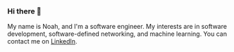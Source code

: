 ### Hi there 👋

My name is Noah, and I'm a software engineer. My interests are in software development, software-defined networking, and machine learning. You can contact me on [LinkedIn](https://www.linkedin.com/in/noahkuo/).

<!--
**noah-kuo/noah-kuo** is a ✨ _special_ ✨ repository because its `README.md` (this file) appears on your GitHub profile.

Here are some ideas to get you started:

- 🔭 I’m currently working on ...
- 🌱 I’m currently learning ...
- 👯 I’m looking to collaborate on ...
- 🤔 I’m looking for help with ...
- 💬 Ask me about ...
- 📫 How to reach me: ...
- 😄 Pronouns: ...
- ⚡ Fun fact: ...
-->
